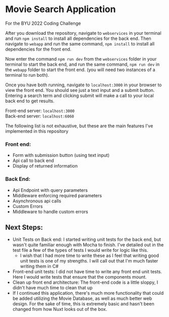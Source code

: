 # Movie Search Application
For the BYU 2022 Coding Challenge

After you download the repository, navigate to `webservices` in your 
terminal and run `npm install` to install all dependencies for the back end. 
Then navigate to `webapp` and run the same command, `npm install` to install all dependencies for
the front end. 

Now enter the command `npm run dev` from the `webservices` folder in your terminal 
to start the back end, and run the same command, `npm run dev` in the `webapp` folder 
to start the front end. (you will need two instances of a terminal to run both).

Once you have both running, navigate to `localhost:3000` in your browser to view
the front end. You should see just a text input and a submit button. Entering 
a search term and clicking submit will make a call to your local back end to get 
results. 

Front-end server: `localhost:3000`<br>
Back-end server: `localhost:6060`

The following list is not exhaustive, but these are the main features I've implemented
in this repository
### Front end:
- Form with submission button (using text input)
- Api call to back end
- Display of returned information

### Back End:
- Api Endpoint with query parameters
- Middleware enforcing required parameters
- Asynchronous api calls
- Custom Errors
- Middleware to handle custom errors

## Next Steps:
- Unit Tests on Back end: I started writing unit tests for the back end, but wasn't quite familiar enough with Mocha to finish. I've detailed out in the test file a few of the types of tests I would write for logic like this. 
  - I wish that I had more time to write these as I feel that writing good unit tests is one of my strengths. I will call out that I'm much faster writing them in C#
- Front-end unit tests: I did not have time to write any front end unit tests. Here I would write tests that ensure that the components mount.
- Clean up front end architecture: The front-end code is a little sloppy, I didn't have much time to clean that up
- If I continued this application, there's much more functionality that could be added utilizing the Movie Database, as well as much better web design. For the sake of time, this is extremely basic and hasn't been changed from how Nuxt looks out of the box. 

